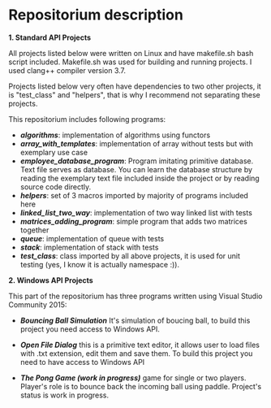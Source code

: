 # Repositorium description

**1. Standard API Projects**

All projects listed below were written on Linux and have makefile.sh bash script included. Makefile.sh was used for building and running projects. I used clang++ compiler version 3.7.

Projects listed below very often have dependencies to two other projects, it is "test_class" and "helpers", that is why I recommend not separating these projects.

This repositorium includes following programs:

- **_algorithms_**: implementation of algorithms using functors
- **_array\_with\_templates_**: implementation of array without tests but with exemplary use case
- **_employee\_database\_program_**: Program imitating primitive database. Text file serves as database. You can learn the database structure by reading the exemplary text file included inside the project or by reading source code directly.
- **_helpers_**: set of 3 macros imported by majority of programs included here
- **_linked\_list\_two_way_**: implementation of two way linked list with tests
- **_matrices\_adding\_program_**: simple program that adds two matrices together
- **_queue_**: implementation of queue with tests
- **_stack_**: implementation of stack with tests
- **_test\_class_**: class imported by all above projects, it is used for unit testing (yes, I know it is actually namespace :)).

**2. Windows API Projects**

This part of the repositorium has three programs written using Visual Studio Community 2015:

- **_Bouncing Ball Simulation_**
It's simulation of boucing ball, to build this project you need access to Windows API.

- **_Open File Dialog_**
this is a primitive text editor, it allows user to load files with .txt extension, edit them and save them. To build this project you need to have access to Windows API

- **_The Pong Game (work in progress)_**
game for single or two players. Player's role is to bounce back the incoming ball using paddle. Project's status is work in progress.
